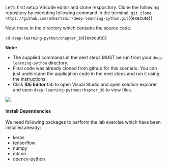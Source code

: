 Let's first setup VScode editor and clone respository. Clone the following repository by executing following command in the terminal.
`git clone https://github.com/athertahir/deep-learning-python.git`{{execute}}

Now, move in the directory which contains the source code.

`cd deep-learning-python/chapter_30`{{execute}}


**Note:**
- The supplied commands in the next steps MUST be run from your `deep-learning-python` directory. 
- Final code was already cloned from github for this scenario. You can just understand the application code in the next steps and run it using the instructions.
- Click **IDE Editor** tab to open Visual Studio and open solution explorer and open `deep-learning-python/chapter_30` to view files.

![](https://github.com/fenago/katacoda-scenarios/raw/master/deep-learning-computer-vision/1.JPG)


#### Install Dependencies
We need following packages to perform the lab exercise which have been installed already: 
- keras
- tensorflow
- numpy
- mtcnn
- opencv-python